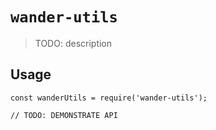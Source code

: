 # `wander-utils`

> TODO: description

## Usage

```
const wanderUtils = require('wander-utils');

// TODO: DEMONSTRATE API
```
